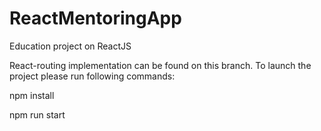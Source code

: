 # ReactMentoringApp
Education project on ReactJS

React-routing implementation can be found on this branch. To launch the project please run following commands:

npm install

npm run start
